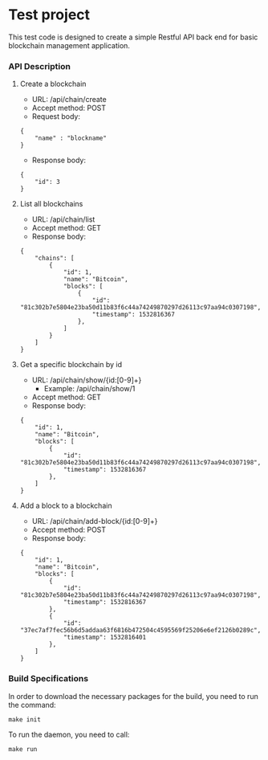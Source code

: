 # Test project

This test code is designed to create a simple Restful API back end for basic blockchain management application.

### API Description
1. Create a blockchain 
    - URL: /api/chain/create
    - Accept method: POST
    - Request body:
    ```
    {
        "name" : "blockname"
    }
    ```
    - Response body:
    ```
    {
        "id": 3
    }
    ```
    
2. List all blockchains
    - URL: /api/chain/list
    - Accept method: GET
    - Response body:
    ```
    {
        "chains": [
            {
                "id": 1,
                "name": "Bitcoin",
                "blocks": [
                    {
                        "id": "81c302b7e5804e23ba50d11b83f6c44a74249870297d26113c97aa94c0307198",
                        "timestamp": 1532816367
                    },
                ]
            }
        ]
    }
    ```
3. Get a specific blockchain by id
    - URL: /api/chain/show/{id:[0-9]+}
        - Example: /api/chain/show/1
    - Accept method: GET
    - Response body:
    ```
    {
        "id": 1,
        "name": "Bitcoin",
        "blocks": [
            {
                "id": "81c302b7e5804e23ba50d11b83f6c44a74249870297d26113c97aa94c0307198",
                "timestamp": 1532816367
            },
        ]
    }
    ```
    
4. Add a block to a blockchain
    - URL: /api/chain/add-block/{id:[0-9]+}
    - Accept method: POST
    - Response body:
    ```
    {
        "id": 1,
        "name": "Bitcoin",
        "blocks": [
            {
                "id": "81c302b7e5804e23ba50d11b83f6c44a74249870297d26113c97aa94c0307198",
                "timestamp": 1532816367
            },
            {
                "id": "37ec7af7fec56b6d5addaa63f6816b472504c4595569f25206e6ef2126b0289c",
                "timestamp": 1532816401
            },
        ]
    }
    ```
    
### Build Specifications

In order to download the necessary packages for the build, you need to run the command:
```
make init
```

To run the daemon, you need to call:
```
make run
```





